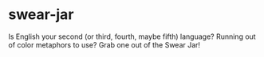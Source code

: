 # swear-jar
Is English your second (or third, fourth, maybe fifth) language? Running out of color metaphors to use? Grab one out of the Swear Jar! 

